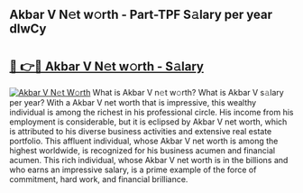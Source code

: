 ## Akbar V N𝚎t w𝚘rth - Part-TPF S𝚊lary per year dIwCy

# <h2><a href="http://gc1luc.nevu.top/?p=Akbar+V">🔗 👉🔴 Akbar V N𝚎t w𝚘rth - S𝚊lary</a></h2>

[![Akbar V N𝚎t W𝚘rth](https://i.imgur.com/Oavwk0R.jpeg)](http://gc1luc.nevu.top/?p=Akbar+V)
What is Akbar V n𝚎t w𝚘rth? What is Akbar V s𝚊lary per year?
With a Akbar V net worth that is impressive, this wealthy individual is among the richest in his professional circle. His income from his employment is considerable, but it is eclipsed by Akbar V net worth, which is attributed to his diverse business activities and extensive real estate portfolio. This affluent individual, whose Akbar V net worth is among the highest worldwide, is recognized for his business acumen and financial acumen. This rich individual, whose Akbar V net worth is in the billions and who earns an impressive salary, is a prime example of the force of commitment, hard work, and financial brilliance.
